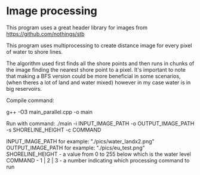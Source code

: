 # Image processing

This program uses a great header library for images from https://github.com/nothings/stb

This program uses multiprocessing to create distance image for every pixel of water to shore lines.

The algorithm used first finds all the shore points and then runs in chunks of the image finding the nearest shore point to a pixel.
It's important to note that making a BFS version could be more beneficial in some scenarios, (when theres a lot of land and water mixed) however in my case water is in big reservoirs.


Compile command:

g++ -O3 main_parallel.cpp -o main

Run with command:
./main -i INPUT_IMAGE_PATH -o OUTPUT_IMAGE_PATH -s SHORELINE_HEIGHT -c COMMAND

INPUT_IMAGE_PATH for example: "./pics/water_landx2.png"
OUTPUT_IMAGE_PATH for example: "./pics/eu_test.png"
SHORELINE_HEIGHT - a value from 0 to 255 below which is the water level
COMMAND - 1 | 2 | 3 - a number indicating which processing command to run